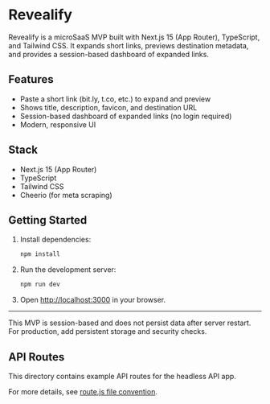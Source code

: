 # Revealify

Revealify is a microSaaS MVP built with Next.js 15 (App Router), TypeScript, and Tailwind CSS. It expands short links, previews destination metadata, and provides a session-based dashboard of expanded links.

## Features
- Paste a short link (bit.ly, t.co, etc.) to expand and preview
- Shows title, description, favicon, and destination URL
- Session-based dashboard of expanded links (no login required)
- Modern, responsive UI

## Stack
- Next.js 15 (App Router)
- TypeScript
- Tailwind CSS
- Cheerio (for meta scraping)

## Getting Started

1. Install dependencies:
   ```bash
   npm install
   ```
2. Run the development server:
   ```bash
   npm run dev
   ```
3. Open [http://localhost:3000](http://localhost:3000) in your browser.

---

This MVP is session-based and does not persist data after server restart. For production, add persistent storage and security checks.

## API Routes

This directory contains example API routes for the headless API app.

For more details, see [route.js file convention](https://nextjs.org/docs/app/api-reference/file-conventions/route).

